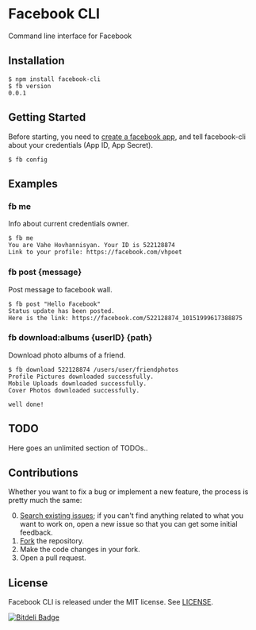 Facebook CLI
============

Command line interface for Facebook

## Installation

```
$ npm install facebook-cli
$ fb version
0.0.1
```

## Getting Started

Before starting, you need to [create a facebook app](https://developers.facebook.com/apps), and tell facebook-cli about your credentials (App ID, App Secret).

```
$ fb config
```

## Examples

### fb me
Info about current credentials owner.
```
$ fb me
You are Vahe Hovhannisyan. Your ID is 522128874
Link to your profile: https://facebook.com/vhpoet
```

### fb post {message}
Post message to facebook wall.
```
$ fb post "Hello Facebook"
Status update has been posted.
Here is the link: https://facebook.com/522128874_10151999617388875
```

### fb download:albums {userID} {path}
Download photo albums of a friend.
```
$ fb download 522128874 /users/user/friendphotos
Profile Pictures downloaded successfully.
Mobile Uploads downloaded successfully.
Cover Photos downloaded successfully.

well done!
```

## TODO

Here goes an unlimited section of TODOs..

## Contributions

Whether you want to fix a bug or implement a new feature, the process is pretty much the same:

0. [Search existing issues](https://github.com/vhpoet/facebook-cli/issues); if you can't find anything related to what you want to work on, open a new issue so that you can get some initial feedback.
1. [Fork](https://github.com/vhpoet/facebook-cli/fork) the repository.
2. Make the code changes in your fork.
3. Open a pull request.

## License

Facebook CLI is released under the MIT license. See [LICENSE](https://github.com/vhpoet/facebook-cli/blob/master/LICENSE).


[![Bitdeli Badge](https://d2weczhvl823v0.cloudfront.net/vhpoet/facebook-cli/trend.png)](https://bitdeli.com/free "Bitdeli Badge")

